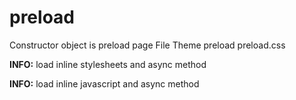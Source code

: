 # preload
Constructor object is preload page
File Theme preload preload.css

<b>INFO:</b> load inline stylesheets and async method
<style async>
  ...
</style>

<b>INFO:</b> load inline javascript and async method
<script type="text/javascript" async>
  ...
<script>
